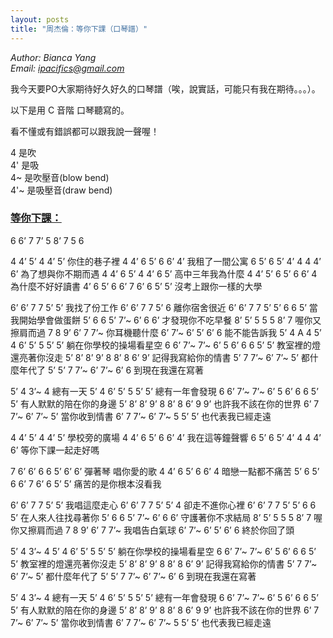 ```yaml
---
layout: posts
title: "周杰倫：等你下課（口琴譜）"
---
```

*Author: Bianca Yang*<br>
*Email: ipacifics@gmail.com*<br>

我今天要PO大家期待好久好久的口琴譜（唉，說實話，可能只有我在期待。。。）。

以下是用 C 音階 口琴聽寫的。

看不懂或有錯誤都可以跟我說一聲喔！

4 是吹<br>
4' 是吸<br>
4~ 是吹壓音(blow bend)<br>
4'~ 是吸壓音(draw bend)<br>
### <u>等你下課：</u><br>
6 6’ 7 7’ 5 8’ 7 5 6

4 4’ 5’ 4 4’ 5’
你住的巷子裡
4 4’ 6 5’ 6 6’ 4’
我租了一間公寓
6 5’ 6 5’ 4’ 4 4 4’ 6’
為了想與你不期而遇
4 4’ 6 5’ 4 4’ 6 5’
高中三年我為什麼
4 4’ 5’ 6 5’ 6 6’ 4
為什麼不好好讀書
4’ 6 5’ 6 6’ 7 6’ 6 5’ 5’
沒考上跟你一樣的大學

6’ 6’ 7 7 5’ 5’
我找了份工作
6’ 6’ 7 7 5’ 6
離你宿舍很近
6’ 6’ 7 7 5’ 5’ 6 6 5’
當我開始學會做蛋餅
5’ 6 6 5’ 7’~ 6’ 6 6’
才發現你不吃早餐
8’ 5’ 5 5 5 8’ 7
喔你又擦肩而過
7 8 9’ 6’ 7 7’~
你耳機聽什麼
6’ 7’~ 6’ 5’ 6’ 6
能不能告訴我
5’ 4 A 4 5’ 4 6’ 5’ 5 5’ 5’
躺在你學校的操場看星空
6 6’ 7’~ 7’~ 6’ 5 6’ 6 6 5’ 5’
教室裡的燈還亮著你沒走
5’ 8’ 8’ 9’ 8 8’ 8 6’ 9’
記得我寫給你的情書
5’ 7 7’~ 6’ 7’~ 5’
都什麼年代了
5’ 5’ 7 7’~ 6’ 7’~ 6’ 6
到現在我還在寫著

5’ 4 3’~ 4
總有一天
5’ 4 6’ 5’ 5 5’ 5’
總有一年會發現
6 6’ 7’~ 7’~ 6’ 5 6’ 6 6 5’ 5’
有人默默的陪在你的身邊
5’ 8’ 8’ 9’ 8 8’ 8 6’ 9 9’
也許我不該在你的世界
6’ 7 7’~ 6’ 7’~ 5’
當你收到情書
6’ 7 7’~ 6’ 7’~ 5 5’ 5’
也代表我已經走遠

4 4’ 5’ 4 4’ 5’
學校旁的廣場
4 4’ 6 5’ 6 6’ 4’
我在這等鐘聲響
6 5’ 6 5’ 4’ 4 4 4’ 6’
等你下課一起走好嗎

7 6’ 6’ 6 6 5’ 6’ 6’
彈著琴 唱你愛的歌
4 4’ 6 5’ 6 6’ 4
暗戀一點都不痛苦
5’ 6 5’ 6 6’ 7 6’ 6 5’ 5’
痛苦的是你根本沒看我

6’ 6’ 7 7 5’ 5’
我唱這麼走心
6’ 6’ 7 7 5’ 5’ 4
卻走不進你心裡
6’ 6’ 7 7 5’ 5’ 6 6 5’
在人來人往找尋著你
5’ 6 6 5’ 7’~ 6’ 6 6’
守護著你不求結局
8’ 5’ 5 5 5 8’ 7
喔你又擦肩而過
7 8 9’ 6’ 7 7’~
我唱告白氣球
6’ 7’~ 6’ 5’ 6’ 6
終於你回了頭

5’ 4 3’~ 4 5’ 4 6’ 5’ 5 5’ 5’
躺在你學校的操場看星空
6 6’ 7’~ 7’~ 6’ 5 6’ 6 6 5’ 5’
教室裡的燈還亮著你沒走
5’ 8’ 8’ 9’ 8 8’ 8 6’ 9’
記得我寫給你的情書
5’ 7 7’~ 6’ 7’~ 5’
都什麼年代了
5’ 5’ 7 7’~ 6’ 7’~ 6’ 6
到現在我還在寫著

5’ 4 3’~ 4
總有一天
5’ 4 6’ 5’ 5 5’ 5’
總有一年會發現
6 6’ 7’~ 7’~ 6’ 5 6’ 6 6 5’ 5’
有人默默的陪在你的身邊
5’ 8’ 8’ 9’ 8 8’ 8 6’ 9 9’
也許我不該在你的世界
6’ 7 7’~ 6’ 7’~ 5’
當你收到情書
6’ 7 7’~ 6’ 7’~ 5 5’ 5’
也代表我已經走遠


